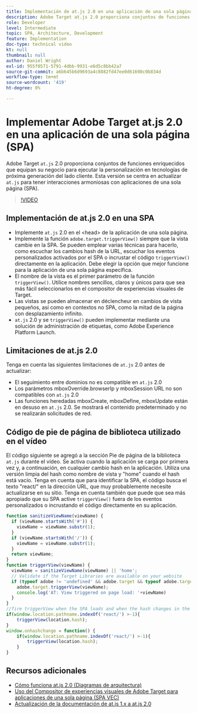 ```yaml
---
title: Implementación de at.js 2.0 en una aplicación de una sola página (SPA)
description: Adobe Target at.js 2.0 proporciona conjuntos de funciones enriquecidos que equipan su negocio para ejecutar personalizaciones en tecnologías de próxima generación del lado cliente. Siga estos pasos para implementar at.js 2.0 en una aplicación de una sola página (SPA).
role: Developer
level: Intermediate
topic: SPA, Architecture, Development
feature: Implementation
doc-type: technical video
kt: null
thumbnail: null
author: Daniel Wright
exl-id: 955f0571-5791-4dbb-9931-e6d5c8bb42a7
source-git-commit: a6b645b6d9693a4c8882fd47ee0d61698c0b834d
workflow-type: tm+mt
source-wordcount: '419'
ht-degree: 0%

---
```


# Implementar Adobe Target at.js 2.0 en una aplicación de una sola página (SPA)

Adobe Target `at.js` 2.0 proporciona conjuntos de funciones enriquecidos que equipan su negocio para ejecutar la personalización en tecnologías de próxima generación del lado cliente. Esta versión se centra en actualizar `at.js` para tener interacciones armoniosas con aplicaciones de una sola página (SPA).

>[!VIDEO](https://video.tv.adobe.com/v/26248?quality=12)

## Implementación de at.js 2.0 en una SPA

* Implemente `at.js` 2.0 en el &lt;head> de la aplicación de una sola página.
* Implemente la función `adobe.target.triggerView()` siempre que la vista cambie en la SPA. Se pueden emplear varias técnicas para hacerlo, como escuchar los cambios hash de la URL, escuchar los eventos personalizados activados por el SPA o incrustar el código `triggerView()` directamente en la aplicación. Debe elegir la opción que mejor funcione para la aplicación de una sola página específica.
* El nombre de la vista es el primer parámetro de la función `triggerView()`. Utilice nombres sencillos, claros y únicos para que sea más fácil seleccionarlos en el compositor de experiencias visuales de Target.
* Las vistas se pueden almacenar en déclencheur en cambios de vista pequeños, así como en contextos no SPA, como la mitad de la página con desplazamiento infinito.
* `at.js` 2.0 y se  `triggerView()` pueden implementar mediante una solución de administración de etiquetas, como Adobe Experience Platform Launch.

## Limitaciones de at.js 2.0

Tenga en cuenta las siguientes limitaciones de `at.js` 2.0 antes de actualizar:

* El seguimiento entre dominios no es compatible en `at.js` 2.0
* Los parámetros mboxOverride.browserIp y mboxSession URL no son compatibles con `at.js` 2.0
* Las funciones heredadas mboxCreate, mboxDefine, mboxUpdate están en desuso en `at.js` 2.0. Se mostrará el contenido predeterminado y no se realizarán solicitudes de red.

## Código de pie de página de biblioteca utilizado en el vídeo

El código siguiente se agregó a la sección Pie de página de la biblioteca `at.js` durante el vídeo. Se activa cuando la aplicación se carga por primera vez y, a continuación, en cualquier cambio hash en la aplicación. Utiliza una versión limpia del hash como nombre de vista y &quot;home&quot; cuando el hash está vacío. Tenga en cuenta que para identificar la SPA, el código busca el texto &quot;react/&quot; en la dirección URL, que muy probablemente necesite actualizarse en su sitio. Tenga en cuenta también que puede que sea más apropiado que su SPA active `triggerView()` fuera de los eventos personalizados o incrustando el código directamente en su aplicación.

```javascript
function sanitizeViewName(viewName) {
  if (viewName.startsWith('#')) {
    viewName = viewName.substr(1);
  }
  if (viewName.startsWith('/')) {
    viewName = viewName.substr(1);
  }
  return viewName;
}
function triggerView(viewName) {
  viewName = sanitizeViewName(viewName) || 'home';
  // Validate if the Target Libraries are available on your website
  if (typeof adobe != 'undefined' && adobe.target && typeof adobe.target.triggerView === 'function') {
    adobe.target.triggerView(viewName);
    console.log('AT: View triggered on page load: '+viewName)
  }
}
//fire triggerView when the SPA loads and when the hash changes in the SPA
if(window.location.pathname.indexOf('react/') >-1){
    triggerView(location.hash);
}
window.onhashchange = function() {
    if(window.location.pathname.indexOf('react/') >-1){
        triggerView(location.hash);
    }
}
```

## Recursos adicionales

* [Cómo funciona at.js 2.0 (Diagramas de arquitectura)](understanding-how-atjs-20-works.md)
* [Uso del Compositor de experiencias visuales de Adobe Target para aplicaciones de una sola página (SPA VEC)](../experiences/use-the-visual-experience-composer-for-single-page-applications.md)
* [Actualización de la documentación de at.js 1.x a at.js 2.0](https://experienceleague.adobe.com/docs/target/using/implement-target/client-side/at-js-implementation/upgrading-from-atjs-1x-to-atjs-20.html?lang=en)
